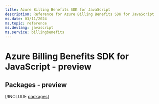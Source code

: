 ```yaml
---
title: Azure Billing Benefits SDK for JavaScript
description: Reference for Azure Billing Benefits SDK for JavaScript
ms.date: 03/11/2024
ms.topic: reference
ms.devlang: javascript
ms.service: billingbenefits
---
```

# Azure Billing Benefits SDK for JavaScript - preview
## Packages - preview
[!INCLUDE [packages](billing-benefits-index.md)]